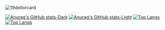 ![19dollorcard](https://user-images.githubusercontent.com/89384053/180165781-b5c207e8-3f02-4889-b01e-8a79d3d933a4.png)

[![Anurag's GitHub stats-Dark](https://github-readme-stats.vercel.app/api?username=sujeb2&show_icons=true&theme=dark#gh-dark-mode-only)](https://github.com/anuraghazra/github-readme-stats#gh-dark-mode-only)
[![Anurag's GitHub stats-Light](https://github-readme-stats.vercel.app/api?username=sujeb2&show_icons=true&theme=default#gh-light-mode-only)](https://github.com/anuraghazra/github-readme-stats#gh-light-mode-only)
[![Top Langs](https://github-readme-stats.vercel.app/api/top-langs/?username=sujeb2&layout=compact)](https://github.com/anuraghazra/github-readme-stats#gh-light-mode-only)
[![Top Langs](https://github-readme-stats.vercel.app/api/top-langs/?username=sujeb2&layout=compact)](https://github.com/anuraghazra/github-readme-stats#gh-dark-mode-only)
